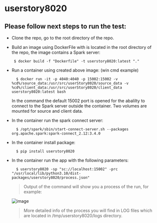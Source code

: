 # userstory8020

## Please follow next steps to run the test:
  -  Clone the repo, go to the root directory of the repo.
  -  Build an image using DockerFile with is located in the root directory of the repo, the image contains a Spark server:

          $ docker build -f "Dockerfile" -t userstory8020:latest "."

  - Run a container using created above image: (win cmd example)

          $ docker run -it -p 4040:4040 -p 15002:15002 -v %cd%/source_data:/usr/src/userStory8020/source_data -v %cd%/client_data:/usr/src/userStory8020/client_data userstory8020:latest bash
    In the command the default 15002 port is opened for the abalilty to connect to the Spark server outside the container. Two volumes are mounted for source and client data.
    
  - In the container run the spark connect server:

          $ /opt/spark/sbin/start-connect-server.sh --packages org.apache.spark:spark-connect_2.12:3.4.0

  - In the container install package:

          $ pip install userstory8020

  - In the container run the app with the following parameters:

          $ userstory8020 -sp "sc://localhost:15002" -prc "/usr/local/lib/python3.10/dist-packages/userstory8020/process.json"

    > Output of the command will show you a process of the run, for example:

    ![image](https://github.com/sikalokym/userstory8020/assets/80965401/b6eecb1b-3fa5-4935-b2b6-daf1c85468a9)

    > More detailed info of the process you will find in LOG files which are located in /tmp/userstory8020/logs directory.
